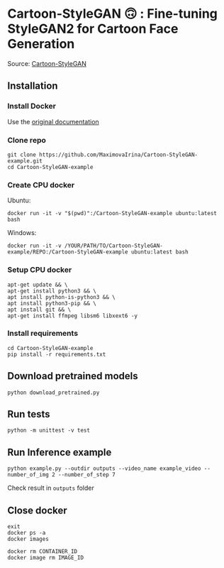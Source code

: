 # Cartoon-StyleGAN 🙃 : Fine-tuning StyleGAN2 for Cartoon Face Generation

Source: [Cartoon-StyleGAN](https://github.com/happy-jihye/Cartoon-StyleGAN)

## Installation

### Install Docker
Use the [original documentation](https://docs.docker.com/get-docker/)

### Clone repo
```
git clone https://github.com/MaximovaIrina/Cartoon-StyleGAN-example.git  
cd Cartoon-StyleGAN-example
```

### Create CPU docker
Ubuntu:
```
docker run -it -v "$(pwd)":/Cartoon-StyleGAN-example ubuntu:latest bash
```
Windows:
```
docker run -it -v /YOUR/PATH/TO/Cartoon-StyleGAN-example/REPO:/Cartoon-StyleGAN-example ubuntu:latest bash
```


### Setup CPU docker 
```
apt-get update && \
apt-get install python3 && \
apt install python-is-python3 && \
apt install python3-pip && \
apt install git && \
apt-get install ffmpeg libsm6 libxext6 -y 
```

### Install requirements
```
cd Cartoon-StyleGAN-example
pip install -r requirements.txt
```

## Download pretrained models
```
python download_pretrained.py
```

## Run tests
```
python -m unittest -v test
```

## Run Inference example
```
python example.py --outdir outputs --video_name example_video --number_of_img 2 --number_of_step 7
```
Check result in `outputs` folder

## Close docker 
```
exit
docker ps -a
docker images
```

```
docker rm CONTAINER_ID
docker image rm IMAGE_ID
```
